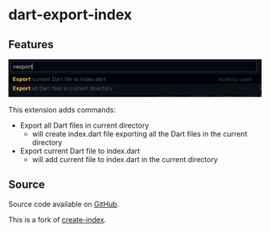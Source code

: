 # dart-export-index

## Features

![Usage](./screenshots/usage.png)

This extension adds commands:

- Export all Dart files in current directory
    - will create index.dart file exporting all the Dart files in the current directory
- Export current Dart file to index.dart
    - will add current file to index.dart in the current directory


## Source

Source code available on [GitHub](https://github.com/orestesgaolin/create-index).

This is a fork of [create-index](https://github.com/tsugitta/create-index).
